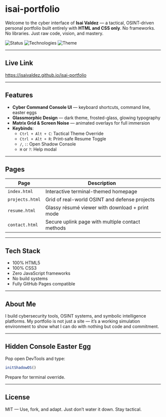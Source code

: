 # isai-portfolio

Welcome to the cyber interface of **Isai Valdez** — a tactical, OSINT-driven personal portfolio built entirely with **HTML and CSS only**. No frameworks. No libraries. Just raw code, vision, and mastery.

![Status](https://img.shields.io/badge/Live%20Site-Deployed-green?style=flat-square)
![Technologies](https://img.shields.io/badge/Stack-HTML%20%7C%20CSS-darkblue?style=flat-square)
![Theme](https://img.shields.io/badge/Theme-Cyberpunk%20Terminal-9cf?style=flat-square)

---

## Live Link
https://isaivaldez.github.io/isai-portfolio

---

## Features

- **Cyber Command Console UI** — keyboard shortcuts, command line, easter eggs
- **Glassmorphic Design** — dark theme, frosted-glass, glowing typography
- **Matrix Grid & Screen Noise** — animated overlays for full immersion
- **Keybinds**:
  - `Ctrl + Alt + C`: Tactical Theme Override
  - `Ctrl + Alt + R`: Print-safe Resume Toggle
  - `/`, `:`: Open Shadow Console
  - `H` or `?`: Help modal

---

## Pages

| Page         | Description                                       |
|--------------|---------------------------------------------------|
| `index.html` | Interactive terminal-themed homepage              |
| `projects.html` | Grid of real-world OSINT and defense projects   |
| `resume.html` | Glassy résumé viewer with download + print mode  |
| `contact.html` | Secure uplink page with multiple contact methods |

---

## Tech Stack

- 100% HTML5
- 100% CSS3
- Zero JavaScript frameworks
- No build systems
- Fully GitHub Pages compatible

---

## About Me

I build cybersecurity tools, OSINT systems, and symbolic intelligence platforms. My portfolio is not just a site — it’s a working simulation environment to show what I can do with nothing but code and commitment.

---

## Hidden Console Easter Egg

Pop open DevTools and type:

```js
initShadowOS()
```

Prepare for terminal override.

---

## License

MIT — Use, fork, and adapt. Just don’t water it down. Stay tactical.
